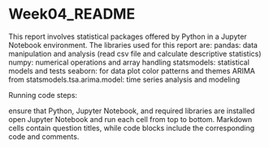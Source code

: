 # Week04_README
This report involves statistical packages offered by Python in a Jupyter Notebook environment. The libraries used for this report are: pandas: data manipulation and analysis (read csv file and calculate descriptive statistics) numpy: numerical operations and array handling statsmodels: statistical models and tests seaborn: for data plot color patterns and themes ARIMA from statsmodels.tsa.arima.model: time series analysis and modeling

Running code steps:

ensure that Python, Jupyter Notebook, and required libraries are installed
open Jupyter Notebook and run each cell from top to bottom. Markdown cells contain question titles, while code blocks include the corresponding code and comments.
